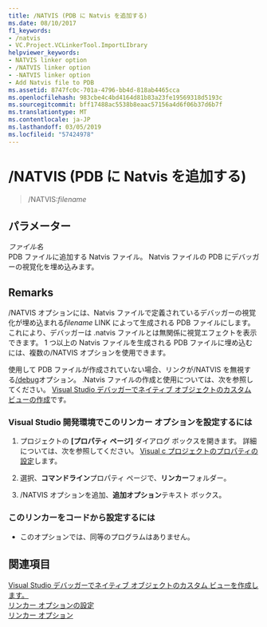```yaml
---
title: /NATVIS (PDB に Natvis を追加する)
ms.date: 08/10/2017
f1_keywords:
- /natvis
- VC.Project.VCLinkerTool.ImportLIbrary
helpviewer_keywords:
- NATVIS linker option
- /NATVIS linker option
- -NATVIS linker option
- Add Natvis file to PDB
ms.assetid: 8747fc0c-701a-4796-bb4d-818ab4465cca
ms.openlocfilehash: 983cbe4c4bd4164d81b83a23fe19569318d5193c
ms.sourcegitcommit: bff17488ac5538b8eaac57156a4d6f06b37d6b7f
ms.translationtype: MT
ms.contentlocale: ja-JP
ms.lasthandoff: 03/05/2019
ms.locfileid: "57424978"
---
```

# <a name="natvis-add-natvis-to-pdb"></a>/NATVIS (PDB に Natvis を追加する)

> /NATVIS:*filename*

## <a name="parameters"></a>パラメーター

*ファイル名*<br/>
PDB ファイルに追加する Natvis ファイル。 Natvis ファイルの PDB にデバッガーの視覚化を埋め込みます。

## <a name="remarks"></a>Remarks

/NATVIS オプションには、Natvis ファイルで定義されているデバッガーの視覚化が埋め込まれる*filename* LINK によって生成される PDB ファイルにします。 これにより、デバッガーは .natvis ファイルとは無関係に視覚エフェクトを表示できます。 1 つ以上の Natvis ファイルを生成される PDB ファイルに埋め込むには、複数の/NATVIS オプションを使用できます。

使用して PDB ファイルが作成されていない場合、リンクが/NATVIS を無視する[/debug](../../build/reference/debug-generate-debug-info.md)オプション。 .Natvis ファイルの作成と使用については、次を参照してください。 [Visual Studio デバッガーでネイティブ オブジェクトのカスタム ビューの作成](/visualstudio/debugger/create-custom-views-of-native-objects)です。

### <a name="to-set-this-linker-option-in-the-visual-studio-development-environment"></a>Visual Studio 開発環境でこのリンカー オプションを設定するには

1. プロジェクトの **[プロパティ ページ]** ダイアログ ボックスを開きます。 詳細については、次を参照してください。 [Visual c プロジェクトのプロパティの設定](../../ide/working-with-project-properties.md)します。

1. 選択、**コマンドライン**プロパティ ページで、**リンカー**フォルダー。

1. /NATVIS オプションを追加、**追加オプション**テキスト ボックス。

### <a name="to-set-this-linker-option-programmatically"></a>このリンカーをコードから設定するには

- このオプションでは、同等のプログラムはありません。

## <a name="see-also"></a>関連項目

[Visual Studio デバッガーでネイティブ オブジェクトのカスタム ビューを作成します。](/visualstudio/debugger/create-custom-views-of-native-objects)<br/>
[リンカー オプションの設定](../../build/reference/setting-linker-options.md)<br/>
[リンカー オプション](../../build/reference/linker-options.md)
